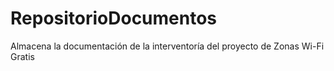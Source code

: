 # RepositorioDocumentos
Almacena la documentación de la interventoría del  proyecto de Zonas Wi-Fi Gratis 
